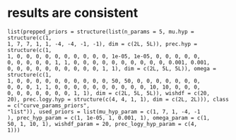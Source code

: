 # results are consistent

    list(prepped_priors = structure(list(n_params = 5, mu.hyp = structure(c(1, 
    1, 7, 7, 1, 1, -4, -4, -1, -1), dim = c(2L, 5L)), prec.hyp = structure(c(1, 
    1, 0, 0, 0, 0, 0, 0, 0, 0, 0, 0, 1e-05, 1e-05, 0, 0, 0, 0, 0, 
    0, 0, 0, 0, 0, 1, 1, 0, 0, 0, 0, 0, 0, 0, 0, 0, 0, 0.001, 0.001, 
    0, 0, 0, 0, 0, 0, 0, 0, 0, 0, 1, 1), dim = c(2L, 5L, 5L)), omega = structure(c(1, 
    1, 0, 0, 0, 0, 0, 0, 0, 0, 0, 0, 50, 50, 0, 0, 0, 0, 0, 0, 0, 
    0, 0, 0, 1, 1, 0, 0, 0, 0, 0, 0, 0, 0, 0, 0, 10, 10, 0, 0, 0, 
    0, 0, 0, 0, 0, 0, 0, 1, 1), dim = c(2L, 5L, 5L)), wishdf = c(20, 
    20), prec.logy.hyp = structure(c(4, 4, 1, 1), dim = c(2L, 2L))), class = c("curve_params_priors", 
    "list")), used_priors = list(mu_hyp_param = c(1, 7, 1, -4, -1
    ), prec_hyp_param = c(1, 1e-05, 1, 0.001, 1), omega_param = c(1, 
    50, 1, 10, 1), wishdf_param = 20, prec_logy_hyp_param = c(4, 
    1)))

